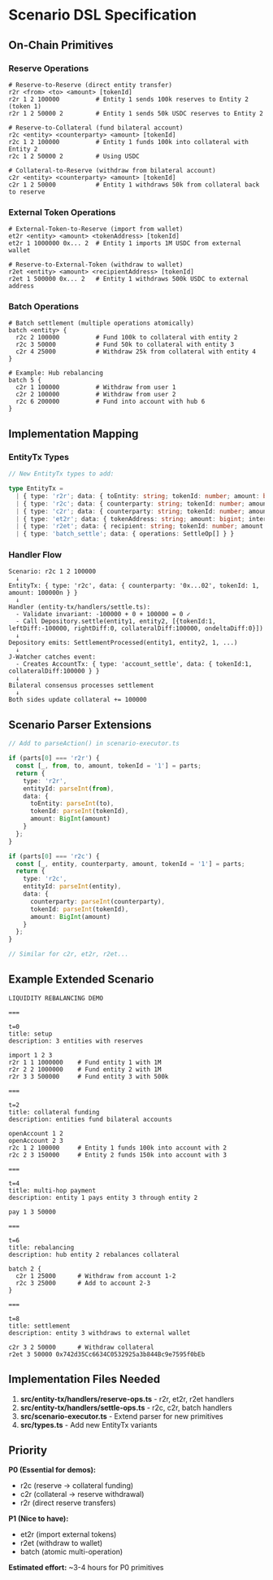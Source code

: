 # Scenario DSL Specification

## On-Chain Primitives

### Reserve Operations

```
# Reserve-to-Reserve (direct entity transfer)
r2r <from> <to> <amount> [tokenId]
r2r 1 2 100000          # Entity 1 sends 100k reserves to Entity 2 (token 1)
r2r 1 2 50000 2         # Entity 1 sends 50k USDC reserves to Entity 2

# Reserve-to-Collateral (fund bilateral account)
r2c <entity> <counterparty> <amount> [tokenId]
r2c 1 2 100000          # Entity 1 funds 100k into collateral with Entity 2
r2c 1 2 50000 2         # Using USDC

# Collateral-to-Reserve (withdraw from bilateral account)
c2r <entity> <counterparty> <amount> [tokenId]
c2r 1 2 50000           # Entity 1 withdraws 50k from collateral back to reserve
```

### External Token Operations

```
# External-Token-to-Reserve (import from wallet)
et2r <entity> <amount> <tokenAddress> [tokenId]
et2r 1 1000000 0x... 2  # Entity 1 imports 1M USDC from external wallet

# Reserve-to-External-Token (withdraw to wallet)
r2et <entity> <amount> <recipientAddress> [tokenId]
r2et 1 500000 0x... 2   # Entity 1 withdraws 500k USDC to external address
```

### Batch Operations

```
# Batch settlement (multiple operations atomically)
batch <entity> {
  r2c 2 100000          # Fund 100k to collateral with entity 2
  r2c 3 50000           # Fund 50k to collateral with entity 3
  c2r 4 25000           # Withdraw 25k from collateral with entity 4
}

# Example: Hub rebalancing
batch 5 {
  c2r 1 100000          # Withdraw from user 1
  c2r 2 100000          # Withdraw from user 2
  r2c 6 200000          # Fund into account with hub 6
}
```

## Implementation Mapping

### EntityTx Types

```typescript
// New EntityTx types to add:

type EntityTx =
  | { type: 'r2r'; data: { toEntity: string; tokenId: number; amount: bigint } }
  | { type: 'r2c'; data: { counterparty: string; tokenId: number; amount: bigint } }
  | { type: 'c2r'; data: { counterparty: string; tokenId: number; amount: bigint } }
  | { type: 'et2r'; data: { tokenAddress: string; amount: bigint; internalTokenId?: number } }
  | { type: 'r2et'; data: { recipient: string; tokenId: number; amount: bigint } }
  | { type: 'batch_settle'; data: { operations: SettleOp[] } }
```

### Handler Flow

```
Scenario: r2c 1 2 100000
  ↓
EntityTx: { type: 'r2c', data: { counterparty: '0x...02', tokenId: 1, amount: 100000n } }
  ↓
Handler (entity-tx/handlers/settle.ts):
  - Validate invariant: -100000 + 0 + 100000 = 0 ✓
  - Call Depository.settle(entity1, entity2, [{tokenId:1, leftDiff:-100000, rightDiff:0, collateralDiff:100000, ondeltaDiff:0}])
  ↓
Depository emits: SettlementProcessed(entity1, entity2, 1, ...)
  ↓
J-Watcher catches event:
  - Creates AccountTx: { type: 'account_settle', data: { tokenId:1, collateralDiff:100000 } }
  ↓
Bilateral consensus processes settlement
  ↓
Both sides update collateral += 100000
```

## Scenario Parser Extensions

```typescript
// Add to parseAction() in scenario-executor.ts

if (parts[0] === 'r2r') {
  const [_, from, to, amount, tokenId = '1'] = parts;
  return {
    type: 'r2r',
    entityId: parseInt(from),
    data: {
      toEntity: parseInt(to),
      tokenId: parseInt(tokenId),
      amount: BigInt(amount)
    }
  };
}

if (parts[0] === 'r2c') {
  const [_, entity, counterparty, amount, tokenId = '1'] = parts;
  return {
    type: 'r2c',
    entityId: parseInt(entity),
    data: {
      counterparty: parseInt(counterparty),
      tokenId: parseInt(tokenId),
      amount: BigInt(amount)
    }
  };
}

// Similar for c2r, et2r, r2et...
```

## Example Extended Scenario

```
LIQUIDITY REBALANCING DEMO

===

t=0
title: setup
description: 3 entities with reserves

import 1 2 3
r2r 1 1 1000000    # Fund entity 1 with 1M
r2r 2 2 1000000    # Fund entity 2 with 1M
r2r 3 3 500000     # Fund entity 3 with 500k

===

t=2
title: collateral funding
description: entities fund bilateral accounts

openAccount 1 2
openAccount 2 3
r2c 1 2 100000     # Entity 1 funds 100k into account with 2
r2c 2 3 150000     # Entity 2 funds 150k into account with 3

===

t=4
title: multi-hop payment
description: entity 1 pays entity 3 through entity 2

pay 1 3 50000

===

t=6
title: rebalancing
description: hub entity 2 rebalances collateral

batch 2 {
  c2r 1 25000      # Withdraw from account 1-2
  r2c 3 25000      # Add to account 2-3
}

===

t=8
title: settlement
description: entity 3 withdraws to external wallet

c2r 3 2 50000      # Withdraw collateral
r2et 3 50000 0x742d35Cc6634C0532925a3b844Bc9e7595f0bEb
```

## Implementation Files Needed

1. **src/entity-tx/handlers/reserve-ops.ts** - r2r, et2r, r2et handlers
2. **src/entity-tx/handlers/settle-ops.ts** - r2c, c2r, batch handlers
3. **src/scenario-executor.ts** - Extend parser for new primitives
4. **src/types.ts** - Add new EntityTx variants

## Priority

**P0 (Essential for demos):**
- r2c (reserve → collateral funding)
- c2r (collateral → reserve withdrawal)
- r2r (direct reserve transfers)

**P1 (Nice to have):**
- et2r (import external tokens)
- r2et (withdraw to wallet)
- batch (atomic multi-operation)

**Estimated effort:** ~3-4 hours for P0 primitives
